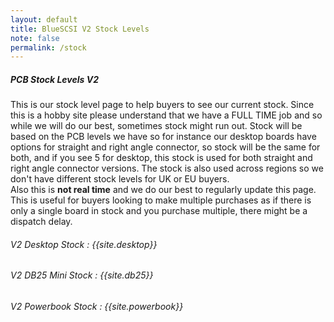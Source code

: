 ```yaml
---
layout: default
title: BlueSCSI V2 Stock Levels
note: false
permalink: /stock
---
```


##### PCB Stock Levels V2

This is our stock level page to help buyers to see our current stock. Since this is a hobby site please understand that we have a FULL TIME job and so while we will do our best, sometimes stock might run out. Stock will be based on the PCB levels we have so for instance our desktop boards have options for straight and right angle connector, so stock will be the same for both, and if you see 5 for desktop, this stock is used for both straight and right angle connector versions. The stock is also used across regions so we don't have different stock levels for UK or EU buyers.<br>
Also this is <b>not real time</b> and we do our best to regularly update this page. This is useful for buyers looking to make multiple purchases as if there is only a single board in stock and you purchase multiple, there might be a dispatch delay.

###### V2 Desktop Stock : {{site.desktop}}
###### V2 DB25 Mini Stock : {{site.db25}}
###### V2 Powerbook Stock : {{site.powerbook}}